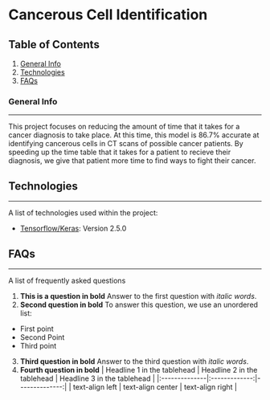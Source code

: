 # Cancerous Cell Identification
## Table of Contents
1. [General Info](#general-info)
2. [Technologies](#technologies)
3. [FAQs](#faqs)
### General Info
***
This project focuses on reducing the amount of time that it takes for a cancer diagnosis to take place. At this time, this model is 86.7% accurate at identifying cancerous cells in CT scans of possible cancer patients. By speeding up the time table that it takes for a patient to recieve their diagnosis, we give that patient more time to find ways to fight their cancer. 
## Technologies
***
A list of technologies used within the project:
* [Tensorflow/Keras](https://www.tensorflow.org/): Version 2.5.0
## FAQs
***
A list of frequently asked questions
1. **This is a question in bold**
Answer to the first question with _italic words_. 
2. __Second question in bold__ 
To answer this question, we use an unordered list:
* First point
* Second Point
* Third point
3. **Third question in bold**
Answer to the third question with *italic words*.
4. **Fourth question in bold**
| Headline 1 in the tablehead | Headline 2 in the tablehead | Headline 3 in the tablehead |
|:--------------|:-------------:|--------------:|
| text-align left | text-align center | text-align right |
